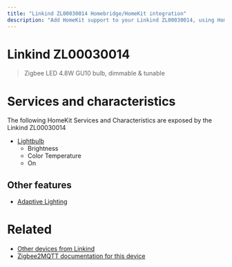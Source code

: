 ```yaml
---
title: "Linkind ZL00030014 Homebridge/HomeKit integration"
description: "Add HomeKit support to your Linkind ZL00030014, using Homebridge, Zigbee2MQTT and homebridge-z2m."
---
```

<!---
This file has been GENERATED using src/docgen/docgen.ts
DO NOT EDIT THIS FILE MANUALLY!
-->
# Linkind ZL00030014
> Zigbee LED 4.8W GU10 bulb, dimmable & tunable


# Services and characteristics
The following HomeKit Services and Characteristics are exposed by
the Linkind ZL00030014

* [Lightbulb](../../light.md)
  * Brightness
  * Color Temperature
  * On

## Other features
* [Adaptive Lighting](../../light.md)

# Related
* [Other devices from Linkind](../index.md#linkind)
* [Zigbee2MQTT documentation for this device](https://www.zigbee2mqtt.io/devices/ZL00030014.html)